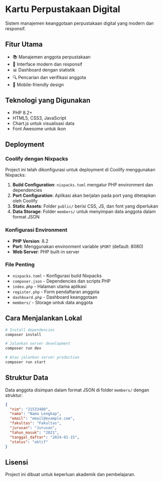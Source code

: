 # Kartu Perpustakaan Digital

Sistem manajemen keanggotaan perpustakaan digital yang modern dan responsif.

## Fitur Utama

- 📚 Manajemen anggota perpustakaan
- 🎨 Interface modern dan responsif
- 📊 Dashboard dengan statistik
- 🔍 Pencarian dan verifikasi anggota
- 📱 Mobile-friendly design

## Teknologi yang Digunakan

- PHP 8.2+
- HTML5, CSS3, JavaScript
- Chart.js untuk visualisasi data
- Font Awesome untuk ikon

## Deployment

### Coolify dengan Nixpacks

Project ini telah dikonfigurasi untuk deployment di Coolify menggunakan Nixpacks:

1. **Build Configuration**: `nixpacks.toml` mengatur PHP environment dan dependencies
2. **Port Configuration**: Aplikasi akan berjalan pada port yang ditetapkan oleh Coolify
3. **Static Assets**: Folder `public/` berisi CSS, JS, dan font yang diperlukan
4. **Data Storage**: Folder `members/` untuk menyimpan data anggota dalam format JSON

### Konfigurasi Environment

- **PHP Version**: 8.2
- **Port**: Menggunakan environment variable `$PORT` (default: 8080)
- **Web Server**: PHP built-in server

### File Penting

- `nixpacks.toml` - Konfigurasi build Nixpacks
- `composer.json` - Dependencies dan scripts PHP
- `index.php` - Halaman utama aplikasi
- `register.php` - Form pendaftaran anggota
- `dashboard.php` - Dashboard keanggotaan
- `members/` - Storage untuk data anggota

## Cara Menjalankan Lokal

```bash
# Install dependencies
composer install

# Jalankan server development
composer run dev

# Atau jalankan server production
composer run start
```

## Struktur Data

Data anggota disimpan dalam format JSON di folder `members/` dengan struktur:

```json
{
  "nim": "21533480",
  "nama": "Nama Lengkap",
  "email": "email@example.com",
  "fakultas": "Fakultas",
  "jurusan": "Jurusan",
  "tahun_masuk": "2021",
  "tanggal_daftar": "2024-01-15",
  "status": "aktif"
}
```

## Lisensi

Project ini dibuat untuk keperluan akademik dan pembelajaran.
